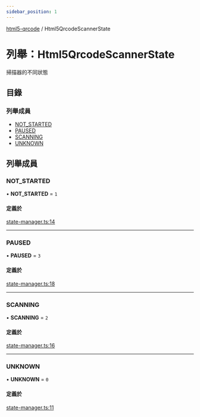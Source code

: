 ```yaml
---
sidebar_position: 1
---
```


[html5-qrcode](../) / Html5QrcodeScannerState

# 列舉：Html5QrcodeScannerState

掃描器的不同狀態

## 目錄

### 列舉成員

- [NOT\_STARTED](Html5QrcodeScannerState.md#not_started)
- [PAUSED](Html5QrcodeScannerState.md#paused)
- [SCANNING](Html5QrcodeScannerState.md#scanning)
- [UNKNOWN](Html5QrcodeScannerState.md#unknown)

## 列舉成員

### NOT\_STARTED

• **NOT\_STARTED** = ``1``

#### 定義於

[state-manager.ts:14](https://github.com/mebjas/html5-qrcode/blob/600717e/src/state-manager.ts#L14)

___

### PAUSED

• **PAUSED** = ``3``

#### 定義於

[state-manager.ts:18](https://github.com/mebjas/html5-qrcode/blob/600717e/src/state-manager.ts#L18)

___

### SCANNING

• **SCANNING** = ``2``

#### 定義於

[state-manager.ts:16](https://github.com/mebjas/html5-qrcode/blob/600717e/src/state-manager.ts#L16)

___

### UNKNOWN

• **UNKNOWN** = ``0``

#### 定義於

[state-manager.ts:11](https://github.com/mebjas/html5-qrcode/blob/600717e/src/state-manager.ts#L11)